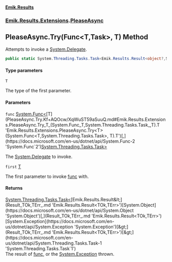 #### [Emik.Results](index.md 'index')
### [Emik.Results.Extensions](Emik.Results.Extensions.md 'Emik.Results.Extensions').[PleaseAsync](PleaseAsync.md 'Emik.Results.Extensions.PleaseAsync')

## PleaseAsync.Try<T>(Func<T,Task>, T) Method

Attempts to invoke a [System.Delegate](https://docs.microsoft.com/en-us/dotnet/api/System.Delegate 'System.Delegate').

```csharp
public static System.Threading.Tasks.Task<Emik.Results.Result<object?,System.Exception>> Try<T>(System.Func<T,System.Threading.Tasks.Task> func, T first);
```
#### Type parameters

<a name='Emik.Results.Extensions.PleaseAsync.Try_T_(System.Func_T,System.Threading.Tasks.Task_,T).T'></a>

`T`

The type of the first parameter.
#### Parameters

<a name='Emik.Results.Extensions.PleaseAsync.Try_T_(System.Func_T,System.Threading.Tasks.Task_,T).func'></a>

`func` [System.Func&lt;](https://docs.microsoft.com/en-us/dotnet/api/System.Func-2 'System.Func`2')[T](PleaseAsync.Try.Kf+AQOcw/XqWuST59aSuuQ.md#Emik.Results.Extensions.PleaseAsync.Try_T_(System.Func_T,System.Threading.Tasks.Task_,T).T 'Emik.Results.Extensions.PleaseAsync.Try<T>(System.Func<T,System.Threading.Tasks.Task>, T).T')[,](https://docs.microsoft.com/en-us/dotnet/api/System.Func-2 'System.Func`2')[System.Threading.Tasks.Task](https://docs.microsoft.com/en-us/dotnet/api/System.Threading.Tasks.Task 'System.Threading.Tasks.Task')[&gt;](https://docs.microsoft.com/en-us/dotnet/api/System.Func-2 'System.Func`2')

The [System.Delegate](https://docs.microsoft.com/en-us/dotnet/api/System.Delegate 'System.Delegate') to invoke.

<a name='Emik.Results.Extensions.PleaseAsync.Try_T_(System.Func_T,System.Threading.Tasks.Task_,T).first'></a>

`first` [T](PleaseAsync.Try.Kf+AQOcw/XqWuST59aSuuQ.md#Emik.Results.Extensions.PleaseAsync.Try_T_(System.Func_T,System.Threading.Tasks.Task_,T).T 'Emik.Results.Extensions.PleaseAsync.Try<T>(System.Func<T,System.Threading.Tasks.Task>, T).T')

The first parameter to invoke [func](PleaseAsync.Try.Kf+AQOcw/XqWuST59aSuuQ.md#Emik.Results.Extensions.PleaseAsync.Try_T_(System.Func_T,System.Threading.Tasks.Task_,T).func 'Emik.Results.Extensions.PleaseAsync.Try<T>(System.Func<T,System.Threading.Tasks.Task>, T).func') with.

#### Returns
[System.Threading.Tasks.Task&lt;](https://docs.microsoft.com/en-us/dotnet/api/System.Threading.Tasks.Task-1 'System.Threading.Tasks.Task`1')[Emik.Results.Result&lt;](Result_TOk,TErr_.md 'Emik.Results.Result<TOk,TErr>')[System.Object](https://docs.microsoft.com/en-us/dotnet/api/System.Object 'System.Object')[,](Result_TOk,TErr_.md 'Emik.Results.Result<TOk,TErr>')[System.Exception](https://docs.microsoft.com/en-us/dotnet/api/System.Exception 'System.Exception')[&gt;](Result_TOk,TErr_.md 'Emik.Results.Result<TOk,TErr>')[&gt;](https://docs.microsoft.com/en-us/dotnet/api/System.Threading.Tasks.Task-1 'System.Threading.Tasks.Task`1')  
The result of [func](PleaseAsync.Try.Kf+AQOcw/XqWuST59aSuuQ.md#Emik.Results.Extensions.PleaseAsync.Try_T_(System.Func_T,System.Threading.Tasks.Task_,T).func 'Emik.Results.Extensions.PleaseAsync.Try<T>(System.Func<T,System.Threading.Tasks.Task>, T).func'), or the [System.Exception](https://docs.microsoft.com/en-us/dotnet/api/System.Exception 'System.Exception') thrown.
